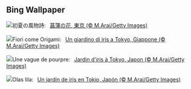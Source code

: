 ## Bing Wallpaper
![](https://www.bing.com/th?id=OHR.IrisGarden_JA-JP1134821751_UHD.jpg&w=1000)初夏の風物詩:&nbsp;&ensp;[菖蒲の花, 東京 (© M.Arai/Getty Images)](https://www.bing.com/th?id=OHR.IrisGarden_JA-JP1134821751_UHD.jpg)
<br><br/>
![](https://www.bing.com/th?id=OHR.IrisGarden_IT-IT1950091459_UHD.jpg&w=1000)Fiori come Origami:&nbsp;&ensp;[Un giardino di iris a Tokyo, Giappone (© M.Arai/Getty Images)](https://www.bing.com/th?id=OHR.IrisGarden_IT-IT1950091459_UHD.jpg)
<br><br/>
![](https://www.bing.com/th?id=OHR.IrisGarden_FR-FR6726071094_UHD.jpg&w=1000)Une vague de pourpre:&nbsp;&ensp;[Jardin d'iris à Tokyo, Japon (© M.Arai/Getty Images)](https://www.bing.com/th?id=OHR.IrisGarden_FR-FR6726071094_UHD.jpg)
<br><br/>
![](https://www.bing.com/th?id=OHR.IrisGarden_ES-ES1321322600_UHD.jpg&w=1000)Olas lila:&nbsp;&ensp;[Un jardín de iris en Tokio, Japón (© M.Arai/Getty Images)](https://www.bing.com/th?id=OHR.IrisGarden_ES-ES1321322600_UHD.jpg)
<br><br/>
